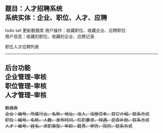 题目：人才招聘系统   
系统实体：企业、职位、人才、应聘   
---   

todo set 更新数据库
用户操作：收藏职位、收藏企业、应聘职位   
用户信息：收藏的职位、收藏的企业、应聘记录   
   
职位人才应聘列表

---   
后台功能   
企业管理–审核   
职位管理–审核   
人才管理–审核   
---   
~~数据表   
企业：编号、所属行业、名称、地址、法人、注册资本、其它介绍、联系方式   
职位：编号、名称、人数、发布时间、任职要求、待遇、是否补助、联系方式   
人才：编号、姓名、求职类型、年龄、籍贯、学历、简历、联系方式~~   
